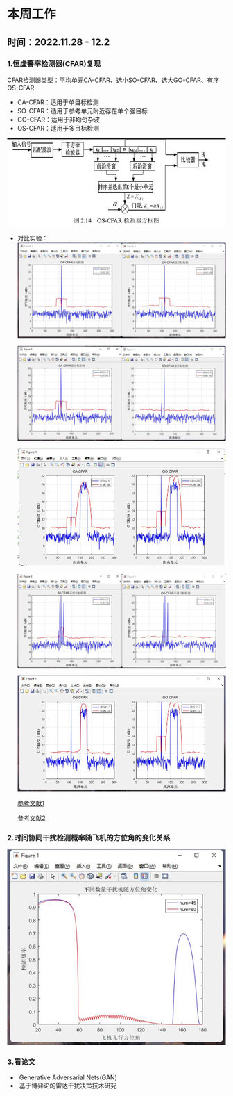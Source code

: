 # 本周工作

## 时间：2022.11.28 - 12.2

### 1.恒虚警率检测器(CFAR)复现

CFAR检测器类型：平均单元CA-CFAR、选小SO-CFAR、选大GO-CFAR、有序OS-CFAR

* CA-CFAR：适用于单目标检测
* SO-CFAR：适用于参考单元附近存在单个强目标
* GO-CFAR：适用于非均匀杂波
* OS-CFAR：适用于多目标检测

![](1.jpg)

* 对比实验：![](2.jpg)

  ![](3.jpg)

  ![](4.jpg)

  ![](5.jpg)

  ![](6.jpg)

  [参考文献1](https://blog.csdn.net/weixin_42686221/article/details/124915956)

  [参考文献2](https://github.com/flappyimi/Radar-Basic-Algorithm/blob/master/EchoProcess/CFAR.m)

### 2.时间协同干扰检测概率随飞机的方位角的变化关系

  ![](7.jpg)

  

### 3.看论文

* ​	Generative Adversarial Nets(GAN) 
* ​    基于博弈论的雷达干扰决策技术研究

  








